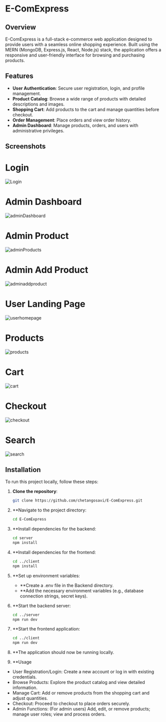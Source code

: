 # E-ComExpress

## Overview

E-ComExpress is a full-stack e-commerce web application designed to provide users with a seamless online shopping experience. Built using the MERN (MongoDB, Express.js, React, Node.js) stack, the application offers a responsive and user-friendly interface for browsing and purchasing products.

## Features

- **User Authentication**: Secure user registration, login, and profile management.
- **Product Catalog**: Browse a wide range of products with detailed descriptions and images.
- **Shopping Cart**: Add products to the cart and manage quantities before checkout.
- **Order Management**: Place orders and view order history.
- **Admin Dashboard**: Manage products, orders, and users with administrative privileges.

## Screenshots

# Login
![Login](client/src/assets/1_login_signup.png)

# Admin Dashboard
![adminDashboard](client/src/assets/admin_dashboard.png)

# Admin Product
![adminProducts](client/src/assets/admin_products.png)

# Admin Add Product
![adminaddproduct](client/src/assets/admin_add_product.png)

# User Landing Page
![userhomepage](client/src/assets/User_landing_page.png)

# Products
![products](client/src/assets/products.png)

# Cart
![cart](client/src/assets/User_cart.png)

# Checkout
![checkout](client/src/assets/User_Checkout.png)

# Search
![search](client/src/assets/search.png)


## Installation

To run this project locally, follow these steps:

1. **Clone the repository**:

   ```bash
   git clone https://github.com/chetangosavi/E-ComExpress.git

2. **Navigate to the project directory:

   ```bash
   cd E-ComExpress


3. **Install dependencies for the backend:

   ```bash
   cd server
   npm install

   
4. **Install dependencies for the frontend:

   ```bash
   cd ../client
   npm install

   
5. **Set up environment variables:
   - **Create a .env file in the Backend directory.
   - **Add the necessary environment variables (e.g., database connection strings, secret keys).

6. **Start the backend server:

      ```bash
      cd ../server
      npm run dev


7. **Start the frontend application:

      ```bash
      cd ../client
      npm run dev


8. **The application should now be running locally.

9. **Usage
- User Registration/Login: Create a new account or log in with existing credentials.
- Browse Products: Explore the product catalog and view detailed information.
- Manage Cart: Add or remove products from the shopping cart and adjust quantities.
- Checkout: Proceed to checkout to place orders securely.
- Admin Functions: (For admin users) Add, edit, or remove products; manage user roles; view and process orders.
